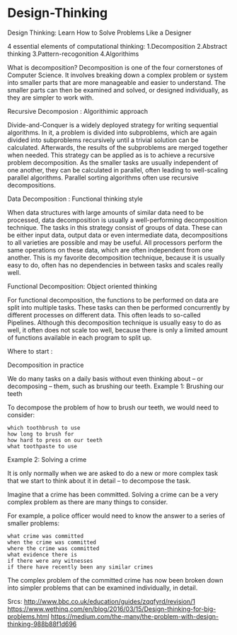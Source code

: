 # Design-Thinking


Design Thinking: Learn How to Solve Problems Like a Designer

4 essential elements of computational thinking:
   1.Decomposition
   2.Abstract thinking
   3.Pattern-recogonition
   4.Algorithims

What is decomposition?
     Decomposition is one of the four cornerstones of Computer Science. It involves breaking down a complex problem or system into smaller parts that are more manageable and easier to understand. The smaller parts can then be examined and solved, or designed individually, as they are simpler to work with.
     
     

Recursive Decomposion : Algorithimic approach

Divide-and-Conquer is a widely deployed strategy for writing sequential algorithms. In it, a problem is divided into subproblems, which are again divided into subproblems recursively until a trivial solution can be calculated. Afterwards, the results of the subproblems are merged together when needed. This strategy can be applied as is to achieve a recursive problem decomposition. As the smaller tasks are usually independent of one another, they can be calculated in parallel, often leading to well-scaling parallel algorithms. Parallel sorting algorithms often use recursive decompositions.

Data Decomposition : Functional thinking style

When data structures with large amounts of similar data need to be processed, data decomposition is usually a well-performing decomposition technique. The tasks in this strategy consist of groups of data. These can be either input data, output data or even intermediate data, decompositions to all varieties are possible and may be useful. All processors perform the same operations on these data, which are often independent from one another. This is my favorite decomposition technique, because it is usually easy to do, often has no dependencies in between tasks and scales really well.

Functional Decomposition: Object oriented thinking

For functional decomposition, the functions to be performed on data are split into multiple tasks. These tasks can then be performed concurrently by different processes on different data. This often leads to so-called Pipelines. Although this decomposition technique is usually easy to do as well, it often does not scale too well, because there is only a limited amount of functions available in each program to split up.

Where to start :

Decomposition in practice

We do many tasks on a daily basis without even thinking about – or decomposing – them, such as brushing our teeth.
Example 1: Brushing our teeth

To decompose the problem of how to brush our teeth, we would need to consider:

    which toothbrush to use
    how long to brush for
    how hard to press on our teeth
    what toothpaste to use

Example 2: Solving a crime

It is only normally when we are asked to do a new or more complex task that we start to think about it in detail – to decompose the task.

Imagine that a crime has been committed. Solving a crime can be a very complex problem as there are many things to consider.

For example, a police officer would need to know the answer to a series of smaller problems:

    what crime was committed
    when the crime was committed
    where the crime was committed
    what evidence there is
    if there were any witnesses
    if there have recently been any similar crimes

The complex problem of the committed crime has now been broken down into simpler problems that can be examined individually, in detail.

















Srcs:
http://www.bbc.co.uk/education/guides/zqqfyrd/revision/1
https://www.wethinq.com/en/blog/2016/03/15/Design-thinking-for-big-problems.html
https://medium.com/the-many/the-problem-with-design-thinking-988b88f1d696
